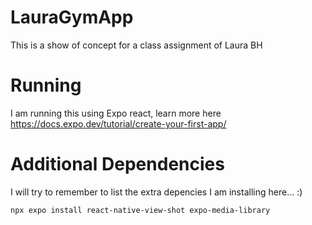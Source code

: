 # LauraGymApp
This is a show of concept for a class assignment of Laura BH

# Running
I am running this using Expo react, learn more here https://docs.expo.dev/tutorial/create-your-first-app/

# Additional Dependencies
I will try to remember to list the extra depencies I am installing here... :)
```bash
npx expo install react-native-view-shot expo-media-library
```

